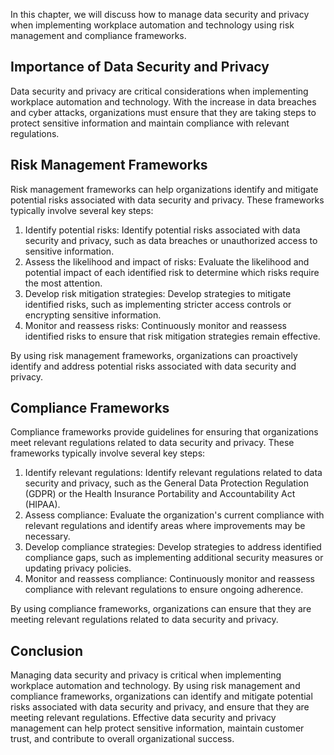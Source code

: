 
In this chapter, we will discuss how to manage data security and privacy when implementing workplace automation and technology using risk management and compliance frameworks.

Importance of Data Security and Privacy
---------------------------------------

Data security and privacy are critical considerations when implementing workplace automation and technology. With the increase in data breaches and cyber attacks, organizations must ensure that they are taking steps to protect sensitive information and maintain compliance with relevant regulations.

Risk Management Frameworks
--------------------------

Risk management frameworks can help organizations identify and mitigate potential risks associated with data security and privacy. These frameworks typically involve several key steps:

1. Identify potential risks: Identify potential risks associated with data security and privacy, such as data breaches or unauthorized access to sensitive information.
2. Assess the likelihood and impact of risks: Evaluate the likelihood and potential impact of each identified risk to determine which risks require the most attention.
3. Develop risk mitigation strategies: Develop strategies to mitigate identified risks, such as implementing stricter access controls or encrypting sensitive information.
4. Monitor and reassess risks: Continuously monitor and reassess identified risks to ensure that risk mitigation strategies remain effective.

By using risk management frameworks, organizations can proactively identify and address potential risks associated with data security and privacy.

Compliance Frameworks
---------------------

Compliance frameworks provide guidelines for ensuring that organizations meet relevant regulations related to data security and privacy. These frameworks typically involve several key steps:

1. Identify relevant regulations: Identify relevant regulations related to data security and privacy, such as the General Data Protection Regulation (GDPR) or the Health Insurance Portability and Accountability Act (HIPAA).
2. Assess compliance: Evaluate the organization's current compliance with relevant regulations and identify areas where improvements may be necessary.
3. Develop compliance strategies: Develop strategies to address identified compliance gaps, such as implementing additional security measures or updating privacy policies.
4. Monitor and reassess compliance: Continuously monitor and reassess compliance with relevant regulations to ensure ongoing adherence.

By using compliance frameworks, organizations can ensure that they are meeting relevant regulations related to data security and privacy.

Conclusion
----------

Managing data security and privacy is critical when implementing workplace automation and technology. By using risk management and compliance frameworks, organizations can identify and mitigate potential risks associated with data security and privacy, and ensure that they are meeting relevant regulations. Effective data security and privacy management can help protect sensitive information, maintain customer trust, and contribute to overall organizational success.
